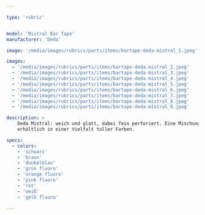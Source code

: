 ```yaml
---

type: 'rubric'


model: 'Mistral Bar Tape'
manufacturer: 'Deda'

image: '/media/images/rubrics/parts/items/bartape-deda-mistral_1.jpeg'

images:
  - '/media/images/rubrics/parts/items/bartape-deda-mistral_2.jpeg'
  - '/media/images/rubrics/parts/items/bartape-deda-mistral_3.jpeg'
  - '/media/images/rubrics/parts/items/bartape-deda-mistral_4.jpeg'
  - '/media/images/rubrics/parts/items/bartape-deda-mistral_5.jpeg'
  - '/media/images/rubrics/parts/items/bartape-deda-mistral_6.jpeg'
  - '/media/images/rubrics/parts/items/bartape-deda-mistral_7.jpeg'
  - '/media/images/rubrics/parts/items/bartape-deda-mistral_8.jpeg'
  - '/media/images/rubrics/parts/items/bartape-deda-mistral_9.jpeg'

description: >
    Deda Mistral: weich und glatt, dabei fein perforiert. Eine Mischung aus Eleganz und Qualität, 
    erhältlich in einer Vielfalt toller Farben.

specs:
  - colors:
    - 'schwarz'
    - 'braun'
    - 'dunkelblau'
    - 'grün fluoro'
    - 'orange fluoro'
    - 'pink fluoro'
    - 'rot'
    - 'weiß'
    - 'gelb fluoro'

---
```

